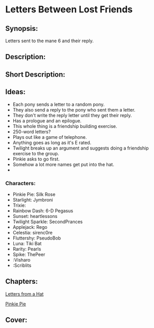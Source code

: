 # Letters Between Lost Friends

## Synopsis:
Letters sent to the mane 6 and their reply.

## Description:


## Short Description:


## Ideas:
- Each pony sends a letter to a random pony.
- They also send a reply to the pony who sent them a letter.
- They don't write the reply letter until they get their reply.
- Has a prologue and an epilogue.
- This whole thing is a friendship building exercise.
- 250-word letters?
- Plays out like a game of telephone.
- Anything goes as long as it's E rated.
- Twilight breaks up an argument and suggests doing a friendship exercise to the group.
- Pinkie asks to go first.
- Somehow a lot more names get put into the hat.
- 

### Characters:
- Pinkie Pie: Silk Rose
- Starlight: Jymbroni
- Trixie: 
- Rainbow Dash: 6-D Pegasus
- Sunset: heartlessons
- Twilight Sparkle: SecondPrances
- Applejack: Rego
- Celestia: sirenc0re
- Fluttershy: PseudoBob
- Luna: Tiki Bat
- Rarity: Pearls
- Spike: ThePeer
- :Visharo
- :Scriblits

## Chapters:
[Letters from a Hat](./01-letters-from-a-hat.md)

[Pinkie Pie](02-pinkie-pie.md)


## Cover:
